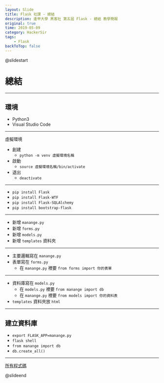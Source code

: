 ```yaml
---
layout: Slide
title: Flask 社課 - 總結
description: 逢甲大學 黑客社 第五屆 Flask - 總結 教學簡報
original: true
time: 2019-05-09
category: HackerSir
tags:
    - Flask
backToTop: false
---
```


@slidestart

# 總結

---

## 環境

+ Python3
+ Visual Studio Code

---

虛擬環境

+ 創建
    + `python -m venv 虛擬環境名稱`
+ 啟動
    + `source 虛擬環境名稱/bin/activate`
+ 退出
    + `deactivate`

---

+ `pip install Flask`
+ `pip install Flask-WTF`
+ `pip install Flask-SQLAlchemy`
+ `pip install bootstrap-flask`

---

+ 新增 `manange.py`
+ 新增 `forms.py`
+ 新增 `models.py`
+ 新增 `templates` 資料夾

---

+ 主要邏輯寫在 `manange.py`
+ 表單寫在 `forms.py`
    + 在 `manange.py` 裡要 `from forms import 你的表單`

---

+ 資料庫寫在 `models.py`
    + 在 `models.py` 裡要 `from manange import db`
    + 在 `manange.py` 裡要 `from models import 你的資料表`
+ `templates` 資料夾放 `html`

---

## 建立資料庫

+ `export FLASK_APP=manange.py`
+ `flask shell`
+ `from manange import db`
+ `db.create_all()`

---

<a href="https://github.com/D0683497/flask-hackersir" target="_blank" data-preview-link="false">所有程式碼</a>

@slideend
